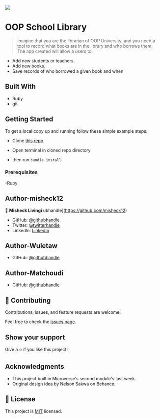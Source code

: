 ![](https://img.shields.io/badge/Microverse-blueviolet)

# OOP School Library

> Imagine that you are the librarian of OOP University, and you need a tool to record what books are in the library and who borrows them. The app created will allow a users to:

- Add new students or teachers.
- Add new books.
- Save records of who borrowed a given book and when


## Built With

- Ruby
- git

## Getting Started

To get a local copy up and running follow these simple example steps.

- Clone [this repo](https://github.com/misheck12/OOP).

- Open terminal in cloned repo directory

- then run ```bundle install```.





### Prerequisites

-Ruby

## Author-misheck12

👤 **Misheck Livingi**
ubhandle](https://github.com/misheck12)
- GitHub: [@githubhandle](https://github.com/misheck12)
- Twitter: [@twitterhandle](https://twitter.com/mishecklivingi2)
- LinkedIn: [LinkedIn](https://www.linkedin.com/in/misheck-livingi-a0b536142/)

## Author-Wuletaw 
- GitHub: [@githubhandle](https://github.com/wuletawwonte)

## Author-Matchoudi
- GitHub: [@githubhandle](https://github.com/Lionrouge1)


## 🤝 Contributing

Contributions, issues, and feature requests are welcome!

Feel free to check the [issues page](../../issues/).

## Show your support

Give a ⭐️ if you like this project!

## Acknowledgments

- This project built in Microverse's second module's last week.
- Original design idea by Nelson Sakwa on Behance.

## 📝 License

This project is [MIT](./MIT.md) licensed.